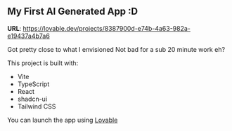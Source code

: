 ## My First AI Generated App :D

**URL**: https://lovable.dev/projects/8387900d-e74b-4a63-982a-e19437a4b7a6

Got pretty close to what I envisioned
Not bad for a sub 20 minute work eh?

This project is built with:

- Vite
- TypeScript
- React
- shadcn-ui
- Tailwind CSS


You can launch the app using [Lovable](https://lovable.dev/projects/8387900d-e74b-4a63-982a-e19437a4b7a6)
